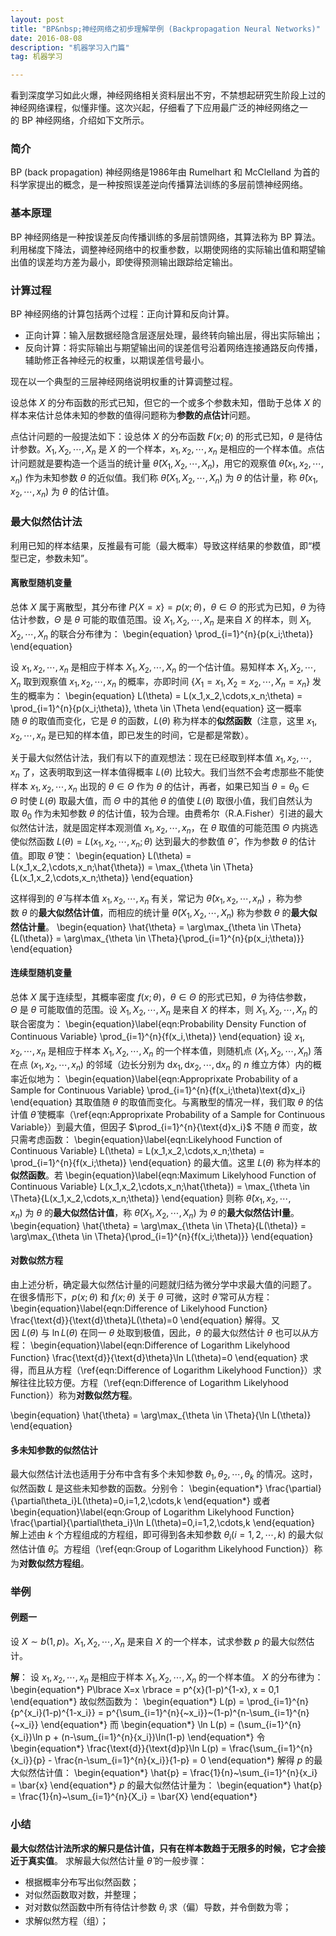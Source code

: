 ```yaml
---
layout: post
title: "BP&nbsp;神经网络之初步理解举例 (Backpropagation Neural Networks)"
date: 2016-08-08 
description: "机器学习入门篇"
tag: 机器学习  

---     
```


看到深度学习如此火爆，神经网络相关资料层出不穷，不禁想起研究生阶段上过的神经网络课程，似懂非懂。这次兴起，仔细看了下应用最广泛的神经网络之一的&nbsp;BP&nbsp;神经网络，介绍如下文所示。

### 简介
BP&nbsp;(back propagation)&nbsp;神经网络是1986年由&nbsp;Rumelhart&nbsp;和&nbsp;McClelland&nbsp;为首的科学家提出的概念，是一种按照误差逆向传播算法训练的多层前馈神经网络。

### 基本原理
BP&nbsp;神经网络是一种按误差反向传播训练的多层前馈网络，其算法称为&nbsp;BP&nbsp;算法。利用梯度下降法，调整神经网络中的权重参数，以期使网络的实际输出值和期望输出值的误差均方差为最小，即使得预测输出跟踪给定输出。

### 计算过程
BP&nbsp;神经网络的计算包括两个过程：正向计算和反向计算。
* 正向计算：输入层数据经隐含层逐层处理，最终转向输出层，得出实际输出；
* 反向计算：将实际输出与期望输出间的误差信号沿着网络连接通路反向传播，辅助修正各神经元的权重，以期误差信号最小。

现在以一个典型的三层神经网络说明权重的计算调整过程。




设总体&nbsp;$X$&nbsp;的分布函数的形式已知，但它的一个或多个参数未知，借助于总体&nbsp;$X$&nbsp;的样本来估计总体未知的参数的值得问题称为**参数的点估计**问题。
  

点估计问题的一般提法如下：设总体&nbsp;$X$&nbsp;的分布函数&nbsp;$F(x;\theta)$&nbsp;的形式已知，$\theta$&nbsp;是待估计参数。$X_1,X_2,\cdots,X_n$&nbsp;是&nbsp;$X$&nbsp;的一个样本，$x_1,x_2,\cdots,x_n$&nbsp;是相应的一个样本值。点估计问题就是要构造一个适当的统计量&nbsp;$\hat{\theta}(X_1,X_2,\cdots,X_n)$，用它的观察值&nbsp;$\hat{\theta}(x_1,x_2,\cdots,x_n)$&nbsp;作为未知参数&nbsp;$\theta$&nbsp;的近似值。我们称&nbsp;$\hat{\theta}(X_1,X_2,\cdots,X_n)$&nbsp;为&nbsp;$\theta$&nbsp;的估计量，称&nbsp;$\hat{\theta}(x_1,x_2,\cdots,x_n)$&nbsp;为&nbsp;$\theta$&nbsp;的估计值。

### 最大似然估计法
利用已知的样本结果，反推最有可能（最大概率）导致这样结果的参数值，即“模型已定，参数未知”。

#### **离散型随机变量**
总体&nbsp;$X$&nbsp;属于离散型，其分布律&nbsp;$P\lbrace X=x \rbrace =p(x;\theta)$，$\theta \in \Theta$&nbsp;的形式为已知，$\theta$&nbsp;为待估计参数，$\Theta$&nbsp;是&nbsp;$\theta$&nbsp;可能的取值范围。设&nbsp;$X_1,X_2,\cdots,X_n$&nbsp;是来自&nbsp;$X$&nbsp;的样本，则&nbsp;$X_1,X_2,\cdots,X_n$&nbsp;的联合分布律为：
\begin{equation}
	\prod_{i=1}^{n}{p(x_i;\theta)}
\end{equation}

设&nbsp;$x_1,x_2,\cdots,x_n$&nbsp;是相应于样本&nbsp;$X_1,X_2,\cdots,X_n$&nbsp;的一个估计值。易知样本&nbsp;$X_1,X_2,\cdots,X_n$&nbsp;取到观察值&nbsp;$x_1,x_2,\cdots,x_n$&nbsp;的概率，亦即时间&nbsp;$\lbrace X_1=x_1, X_2=x_2,\cdots,X_n=x_n \rbrace$&nbsp;发生的概率为：
\begin{equation}
	L(\theta) = L(x_1,x_2,\cdots,x_n;\theta) = \prod_{i=1}^{n}{p(x_i;\theta)}, \theta \in \Theta
\end{equation}
这一概率随&nbsp;$\theta$&nbsp;的取值而变化，它是&nbsp;$\theta$&nbsp;的函数，$L(\theta)$&nbsp;称为样本的**似然函数**（注意，这里&nbsp;$x_1,x_2,\cdots,x_n$&nbsp;是已知的样本值，即已发生的时间，它是都是常数）。

关于最大似然估计法，我们有以下的直观想法：现在已经取到样本值&nbsp;$x_1,x_2,\cdots,x_n$&nbsp;了，这表明取到这一样本值得概率&nbsp;$L(\theta)$&nbsp;比较大。我们当然不会考虑那些不能使样本&nbsp;$x_1,x_2,\cdots,x_n$&nbsp;出现的&nbsp;$\theta \in \Theta$&nbsp;作为&nbsp;$\theta$&nbsp;的估计，再者，如果已知当&nbsp;$\theta=\theta_0 \in \Theta$&nbsp;时使&nbsp;$L(\theta)$&nbsp;取最大值，而&nbsp;$\Theta$&nbsp;中的其他&nbsp;$\theta$&nbsp;的值使&nbsp;$L(\theta)$&nbsp;取很小值，我们自然认为取&nbsp;$\theta_0$&nbsp;作为未知参数&nbsp;$\theta$&nbsp;的估计值，较为合理。由费希尔（R.A.Fisher）引进的最大似然估计法，就是固定样本观测值&nbsp;$x_1,x_2,\cdots,x_n$，在&nbsp;$\theta$&nbsp;取值的可能范围&nbsp;$\Theta$&nbsp;内挑选使似然函数&nbsp;$L(\theta) = L(x_1,x_2,\cdots,x_n;\theta)$&nbsp;达到最大的参数值&nbsp;$\hat{\theta}$&nbsp;，作为参数&nbsp;$\theta$&nbsp;的估计值。即取&nbsp;$\hat{\theta}$&nbsp;使：
\begin{equation}
	L(\theta) = L(x_1,x_2,\cdots,x_n;\hat{\theta}) = \max_{\theta \in \Theta}{L(x_1,x_2,\cdots,x_n;\theta)}
\end{equation}

这样得到的&nbsp;$\hat{\theta}$&nbsp;与样本值&nbsp;$x_1,x_2,\cdots,x_n$&nbsp;有关，常记为&nbsp;$\hat{\theta}(x_1,x_2,\cdots,x_n)$&nbsp;，称为参数&nbsp;$\theta$&nbsp;的**最大似然估计值**，而相应的统计量&nbsp;$\hat{\theta}(X_1,X_2,\cdots,X_n)$&nbsp;称为参数&nbsp;$\theta$&nbsp;的**最大似然估计量**。
\begin{equation}
	\hat{\theta} = \arg\max_{\theta \in \Theta}{L(\theta)} = \arg\max_{\theta \in \Theta}{\prod_{i=1}^{n}{p(x_i;\theta)}}
\end{equation}

#### **连续型随机变量**
总体&nbsp;$X$&nbsp;属于连续型，其概率密度&nbsp;$f(x;\theta)$，$\theta \in \Theta$&nbsp;的形式已知，$\theta$&nbsp;为待估参数，$\Theta$&nbsp;是&nbsp;$\theta$&nbsp;可能取值的范围。设&nbsp;$X_1,X_2,\cdots,X_n$&nbsp;是来自&nbsp;$X$&nbsp;的样本，则&nbsp;$X_1,X_2,\cdots,X_n$&nbsp;的联合密度为：
\begin{equation}\label{eqn:Probability Density Function of Continuous Variable}
	\prod_{i=1}^{n}{f(x_i,\theta)}
\end{equation}
设&nbsp;$x_1,x_2,\cdots,x_n$&nbsp;是相应于样本&nbsp;$X_1,X_2,\cdots,X_n$&nbsp;的一个样本值，则随机点&nbsp;$(X_1,X_2,\cdots,X_n)$&nbsp;落在点&nbsp;$(x_1,x_2,\cdots,x_n)$&nbsp;的邻域（边长分别为&nbsp;$\text{d}x_1,\text{d}x_2,\cdots,\text{d}x_n$&nbsp;的&nbsp;$n$&nbsp;维立方体）内的概率近似地为：
\begin{equation}\label{eqn:Approprixate Probability of a Sample for Continuous Variable}
	\prod_{i=1}^{n}{f(x_i;\theta)\text{d}x_i}
\end{equation}
其取值随&nbsp;$\theta$&nbsp;的取值而变化。与离散型的情况一样，我们取&nbsp;$\theta$&nbsp;的估计值&nbsp;$\hat{\theta}$&nbsp;使概率（\ref{eqn:Approprixate Probability of a Sample for Continuous Variable}）到最大值，但因子&nbsp;$\prod_{i=1}^{n}{\text{d}x_i}$&nbsp;不随&nbsp;$\theta$&nbsp;而变，故只需考虑函数：
\begin{equation}\label{eqn:Likelyhood Function of Continuous Variable}
	L(\theta) = L(x_1,x_2,\cdots,x_n;\theta) = \prod_{i=1}^{n}{f(x_i;\theta)}
\end{equation}
的最大值。这里&nbsp;$L(\theta)$&nbsp;称为样本的**似然函数**。若
\begin{equation}\label{eqn:Maximum Likelyhood Function of Continuous Variable}
	L(x_1,x_2,\cdots,x_n;\hat{\theta}) = \max_{\theta \in \Theta}{L(x_1,x_2,\cdots,x_n;\theta)}
\end{equation}
则称&nbsp;$\hat{\theta}(x_1,x_2,\cdots,x_n)$&nbsp;为&nbsp;$\theta$&nbsp;的**最大似然估计值**，称&nbsp;$\hat{\theta}(X_1,X_2,\cdots,X_n)$&nbsp;为&nbsp;$\theta$&nbsp;的**最大似然估计l量**。
\begin{equation}
	\hat{\theta} = \arg\max_{\theta \in \Theta}{L(\theta)} = \arg\max_{\theta \in \Theta}{\prod_{i=1}^{n}{f(x_i;\theta)}}
\end{equation}


#### **对数似然方程**
由上述分析，确定最大似然估计量的问题就归结为微分学中求最大值的问题了。
在很多情形下，$p(x;\theta)$&nbsp;和&nbsp;$f(x;\theta)$&nbsp;关于&nbsp;$\theta$&nbsp;可微，这时&nbsp;$\hat{\theta}$&nbsp;常可从方程：
\begin{equation}\label{eqn:Difference of Likelyhood Function}
	\frac{\text{d}}{\text{d}\theta}L(\theta)=0
\end{equation}
解得。又因&nbsp;$L(\theta)$&nbsp;与&nbsp;$\ln L(\theta)$&nbsp;在同一&nbsp;$\theta$&nbsp;处取到极值，因此，$\theta$&nbsp;的最大似然估计&nbsp;$\theta$&nbsp;也可以从方程：
\begin{equation}\label{eqn:Difference of Logarithm Likelyhood Function}
	\frac{\text{d}}{\text{d}\theta}\ln L(\theta)=0
\end{equation}
求得，而且从方程（\ref{eqn:Difference of Logarithm Likelyhood Function}）求解往往比较方便。方程（\ref{eqn:Difference of Logarithm Likelyhood Function}）称为**对数似然方程**。

\begin{equation}
	\hat{\theta} = \arg\max_{\theta \in \Theta}{\ln L(\theta)}
\end{equation}

#### **多未知参数的似然估计**
最大似然估计法也适用于分布中含有多个未知参数&nbsp;$\theta_1,\theta_2,\cdots,\theta_k$&nbsp;的情况。这时，似然函数&nbsp;$L$&nbsp;是这些未知参数的函数。分别令：
\begin{equation\*}
	\frac{\partial}{\partial\theta_i}L(\theta)=0,i=1,2,\cdots,k
\end{equation\*}
或者
\begin{equation}\label{eqn:Group of Logarithm Likelyhood Function}
	\frac{\partial}{\partial\theta_i}\ln L(\theta)=0,i=1,2,\cdots,k
\end{equation}
解上述由&nbsp;$k$&nbsp;个方程组成的方程组，即可得到各未知参数&nbsp;$\theta_i(i=1,2,\cdots,k)$&nbsp;的最大似然估计值&nbsp;$\hat{\theta}_i$。方程组（\ref{eqn:Group of Logarithm Likelyhood Function}）称为**对数似然方程组**。



### 举例
#### **例题一**
设&nbsp;$X \sim b(1,p)$。$X_1,X_2,\cdots,X_n$&nbsp;是来自&nbsp;$X$&nbsp;的一个样本，试求参数&nbsp;$p$&nbsp;的最大似然估计。

**解**：
设&nbsp;$x_1,x_2,\cdots,x_n$&nbsp;是相应于样本&nbsp;$X_1,X_2,\cdots,X_n$&nbsp;的一个样本值。&nbsp;$X$&nbsp;的分布律为：
\begin{equation\*}
	P\lbrace X=x \rbrace = p^{x}(1-p)^{1-x}, x = 0,1
\end{equation\*}
故似然函数为：
\begin{equation\*}
	L(p) = \prod_{i=1}^{n}{p^{x_i}(1-p)^{1-x_i}} = p^{\sum_{i=1}^{n}{~x_i}}~(1-p)^{n-\sum_{i=1}^{n}{~x_i}}
\end{equation\*}
而
\begin{equation\*}
	\ln L(p) = (\sum_{i=1}^{n}{x_i})\ln p + (n-\sum_{i=1}^{n}{x_i})\ln(1-p)
\end{equation\*}
令
\begin{equation\*}
	\frac{\text{d}}{\text{d}p}\ln L(p) = \frac{\sum_{i=1}^{n}{x_i}}{p} - \frac{n-\sum_{i=1}^{n}{x_i}}{1-p} = 0
\end{equation\*}
解得&nbsp;$p$&nbsp;的最大似然估计值：
\begin{equation\*}
	\hat{p} = \frac{1}{n}~\sum_{i=1}^{n}{x_i} = \bar{x}
\end{equation\*}
$p$&nbsp;的最大似然估计量为：
\begin{equation\*}
	\hat{p} = \frac{1}{n}~\sum_{i=1}^{n}{X_i} = \bar{X}
\end{equation\*}

### 小结
**最大似然估计法所求的解只是估计值，只有在样本数趋于无限多的时候，它才会接近于真实值**。
求解最大似然估计量&nbsp;$\hat{\theta}$&nbsp;的一般步骤：
* 根据概率分布写出似然函数；
* 对似然函数取对数，并整理；
* 对对数似然函数中所有待估计参数&nbsp;$\theta_i$&nbsp;求（偏）导数，并令倒数为零；
* 求解似然方程（组）；

<!--
-->



